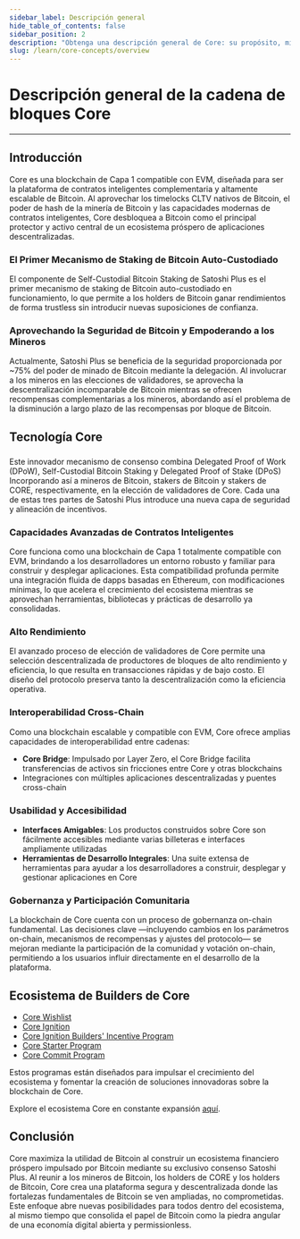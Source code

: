 ```yaml
---
sidebar_label: Descripción general
hide_table_of_contents: false
sidebar_position: 2
description: "Obtenga una descripción general de Core: su propósito, misión y visión futura"
slug: /learn/core-concepts/overview
---
```


# Descripción general de la cadena de bloques Core

---

## Introducción

Core es una blockchain de Capa 1 compatible con EVM, diseñada para ser la plataforma de contratos inteligentes complementaria y altamente escalable de Bitcoin. Al aprovechar los timelocks CLTV nativos de Bitcoin, el poder de hash de la minería de Bitcoin y las capacidades modernas de contratos inteligentes, Core desbloquea a Bitcoin como el principal protector y activo central de un ecosistema próspero de aplicaciones descentralizadas.

### El Primer Mecanismo de Staking de Bitcoin Auto-Custodiado

El componente de Self-Custodial Bitcoin Staking de Satoshi Plus es el primer mecanismo de staking de Bitcoin auto-custodiado en funcionamiento, lo que permite a los holders de Bitcoin ganar rendimientos de forma trustless sin introducir nuevas suposiciones de confianza.

### Aprovechando la Seguridad de Bitcoin y Empoderando a los Mineros

Actualmente, Satoshi Plus se beneficia de la seguridad proporcionada por ~75% del poder de minado de Bitcoin mediante la delegación. Al involucrar a los mineros en las elecciones de validadores, se aprovecha la descentralización incomparable de Bitcoin mientras se ofrecen recompensas complementarias a los mineros, abordando así el problema de la disminución a largo plazo de las recompensas por bloque de Bitcoin.

## Tecnología Core

###

Este innovador mecanismo de consenso combina Delegated Proof of Work (DPoW), Self-Custodial Bitcoin Staking y Delegated Proof of Stake (DPoS) Incorporando así a mineros de Bitcoin, stakers de Bitcoin y stakers de CORE, respectivamente, en la elección de validadores de Core. Cada una de estas tres partes de Satoshi Plus introduce una nueva capa de seguridad y alineación de incentivos.

### Capacidades Avanzadas de Contratos Inteligentes

Core funciona como una blockchain de Capa 1 totalmente compatible con EVM, brindando a los desarrolladores un entorno robusto y familiar para construir y desplegar aplicaciones. Esta compatibilidad profunda permite una integración fluida de dapps basadas en Ethereum, con modificaciones mínimas, lo que acelera el crecimiento del ecosistema mientras se aprovechan herramientas, bibliotecas y prácticas de desarrollo ya consolidadas.

### Alto Rendimiento

El avanzado proceso de elección de validadores de Core permite una selección descentralizada de productores de bloques de alto rendimiento y eficiencia, lo que resulta en transacciones rápidas y de bajo costo. El diseño del protocolo preserva tanto la descentralización como la eficiencia operativa.

### Interoperabilidad Cross-Chain

Como una blockchain escalable y compatible con EVM, Core ofrece amplias capacidades de interoperabilidad entre cadenas:

- **Core Bridge**: Impulsado por Layer Zero, el Core Bridge facilita transferencias de activos sin fricciones entre Core y otras blockchains
- Integraciones con múltiples aplicaciones descentralizadas y puentes cross-chain

### Usabilidad y Accesibilidad

- **Interfaces Amigables**: Los productos construidos sobre Core son fácilmente accesibles mediante varias billeteras e interfaces ampliamente utilizadas
- **Herramientas de Desarrollo Integrales**: Una suite extensa de herramientas para ayudar a los desarrolladores a construir, desplegar y gestionar aplicaciones en Core

### Gobernanza y Participación Comunitaria

La blockchain de Core cuenta con un proceso de gobernanza on-chain fundamental. Las decisiones clave —incluyendo cambios en los parámetros on-chain, mecanismos de recompensas y ajustes del protocolo— se mejoran mediante la participación de la comunidad y votación on-chain, permitiendo a los usuarios influir directamente en el desarrollo de la plataforma.

## Ecosistema de Builders de Core

- [Core Wishlist](https://github.com/coredao-org/core-community-contributions/blob/main/Core-Wishlist.md)
- [Core Ignition](https://ignition.coredao.org/)
- [Core Ignition Builders' Incentive Program](https://coredao.org/initiatives/incentiveprogram)
- [Core Starter Program](https://coredao.org/initiatives/corestarterprogram)
- [Core Commit Program](https://coredao.org/initiatives/commit-program)

Estos programas están diseñados para impulsar el crecimiento del ecosistema y fomentar la creación de soluciones innovadoras sobre la blockchain de Core.

Explore el ecosistema Core en constante expansión [aquí](https://coredao.org/explore/ecosystem).

## Conclusión

Core maximiza la utilidad de Bitcoin al construir un ecosistema financiero próspero impulsado por Bitcoin mediante su exclusivo consenso Satoshi Plus. Al reunir a los mineros de Bitcoin, los holders de CORE y los holders de Bitcoin, Core crea una plataforma segura y descentralizada donde las fortalezas fundamentales de Bitcoin se ven ampliadas, no comprometidas. Este enfoque abre nuevas posibilidades para todos dentro del ecosistema, al mismo tiempo que consolida el papel de Bitcoin como la piedra angular de una economía digital abierta y permissionless.
